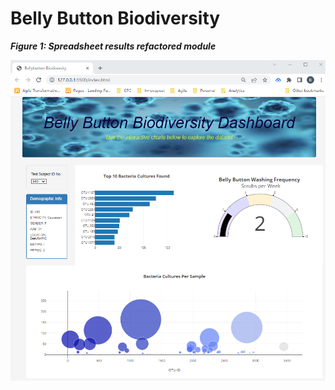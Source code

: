 # Belly Button Biodiversity


**_Figure 1: Spreadsheet results refactored module_**

![Belly Button Dashboard](/images/index.png)

